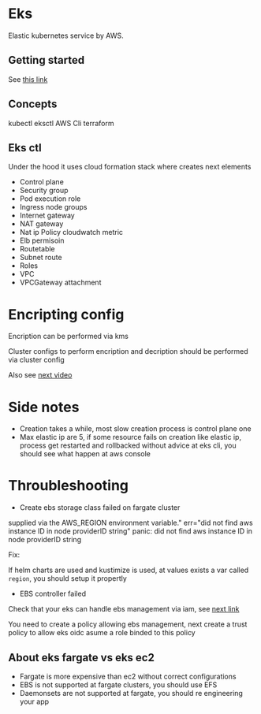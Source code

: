 # Eks

Elastic kubernetes service by AWS.

## Getting started

See [this link](https://aws.amazon.com/getting-started/hands-on/deploy-kubernetes-app-amazon-eks/)

## Concepts

kubectl
eksctl
AWS Cli
terraform

## Eks ctl

Under the hood it uses cloud formation stack where creates next elements

- Control plane
- Security group
- Pod execution role
- Ingress node groups
- Internet gateway
- NAT gateway
- Nat ip 
Policy cloudwatch metric
- Elb permisoin
- Routetable
- Subnet route
- Roles
- VPC
- VPCGateway attachment

# Encripting config

Encription can be performed via kms

Cluster configs to perform encription and decription should be performed via cluster config

Also see [next video](https://www.eksworkshop.com/docs/security/sealed-secrets/)

# Side notes

- Creation takes a while, most slow creation process is control plane one
- Max elastic ip are 5, if some resource fails on creation like elastic ip,
process get restarted and rollbacked without advice at eks cli, you should
see what happen at aws console

# Throubleshooting

- Create ebs storage class failed on fargate cluster

supplied via the AWS_REGION environment variable." err="did not find aws instance ID in node providerID string"
panic: did not find aws instance ID in node providerID string

Fix:

If helm charts are used and kustimize is used, at values exists a var called `region`, you should setup it propertly

- EBS controller failed

Check that your eks can handle ebs management via iam, see [next link](https://repost.aws/knowledge-center/eks-persistent-storage)

You need to create a policy allowing ebs management, next create a trust policy to allow eks oidc asume a role
binded to this policy

## About eks fargate vs eks ec2

- Fargate is more expensive than ec2 without correct configurations
- EBS is not supported at fargate clusters, you should use EFS
- Daemonsets are not supported at fargate, you should re engineering your app 
